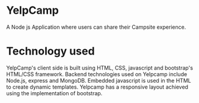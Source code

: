 # YelpCamp
A Node js Application where users can share their Campsite experience.

# Technology used
YelpCamp's client side is built using
HTML, CSS, javascript and bootstrap's HTML/CSS framework.
Backend technologies used on Yelpcamp include
Node.js, express and MongoDB. Embedded javascript is used in the HTML to create
dynamic templates.
Yelpcamp has a responsive layout achieved using the implementation of bootstrap.
